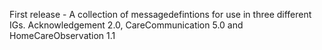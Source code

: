 First release - A collection of messagedefintions for use in three different IGs. Acknowledgement 2.0, CareCommunication 5.0 and HomeCareObservation 1.1